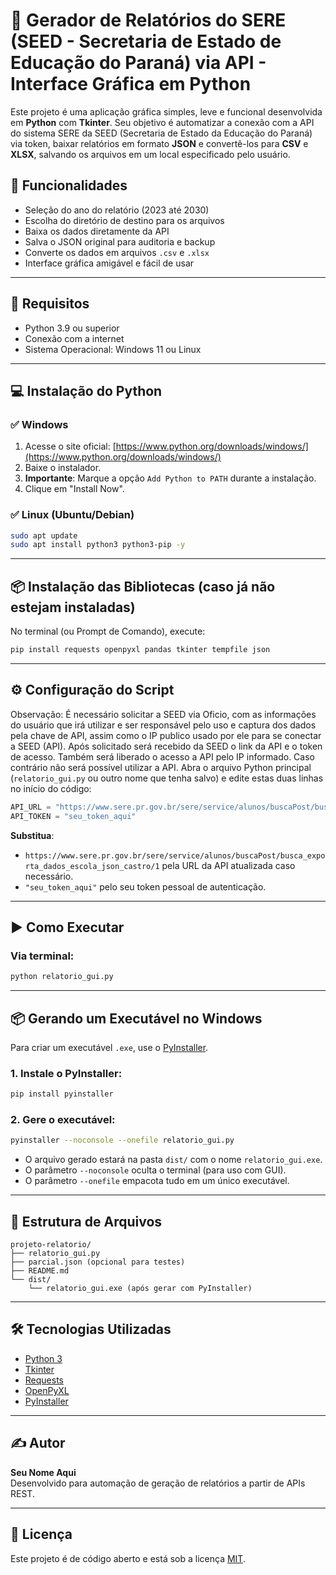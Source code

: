 
# 🧾 Gerador de Relatórios do SERE (SEED - Secretaria de Estado de Educação do Paraná) via API - Interface Gráfica em Python

Este projeto é uma aplicação gráfica simples, leve e funcional desenvolvida em **Python** com **Tkinter**. Seu objetivo é automatizar a conexão com a API do sistema SERE da SEED (Secretaria de Estado da Educação do Paraná) via token, baixar relatórios em formato **JSON** e convertê-los para **CSV** e **XLSX**, salvando os arquivos em um local especificado pelo usuário.

## 📌 Funcionalidades

- Seleção do ano do relatório (2023 até 2030)
- Escolha do diretório de destino para os arquivos
- Baixa os dados diretamente da API
- Salva o JSON original para auditoria e backup
- Converte os dados em arquivos `.csv` e `.xlsx`
- Interface gráfica amigável e fácil de usar

---

## 🧰 Requisitos

- Python 3.9 ou superior
- Conexão com a internet
- Sistema Operacional: Windows 11 ou Linux

---

## 💻 Instalação do Python

### ✅ Windows

1. Acesse o site oficial: [https://www.python.org/downloads/windows/](https://www.python.org/downloads/windows/)
2. Baixe o instalador.
3. **Importante**: Marque a opção `Add Python to PATH` durante a instalação.
4. Clique em "Install Now".

### ✅ Linux (Ubuntu/Debian)

```bash
sudo apt update
sudo apt install python3 python3-pip -y
```

---

## 📦 Instalação das Bibliotecas (caso já não estejam instaladas)

No terminal (ou Prompt de Comando), execute:

```bash
pip install requests openpyxl pandas tkinter tempfile json
```

---

## ⚙️ Configuração do Script

Observação: É necessário solicitar a SEED via Oficio, com as informações do usuário que irá utilizar e ser responsável pelo uso e captura dos dados pela chave de API, assim como o IP publico usado por ele para se conectar a SEED (API). Após solicitado será recebido da SEED o link da API e o token de acesso. Também será liberado o acesso a API pelo IP informado. Caso contrário não será possível utilizar a API.
Abra o arquivo Python principal (`relatorio_gui.py` ou outro nome que tenha salvo) e edite estas duas linhas no início do código:

```python
API_URL = "https://www.sere.pr.gov.br/sere/service/alunos/buscaPost/busca_exporta_dados_escola_json_castro/1"
API_TOKEN = "seu_token_aqui"
```

**Substitua**:
- `https://www.sere.pr.gov.br/sere/service/alunos/buscaPost/busca_exporta_dados_escola_json_castro/1` pela URL da API atualizada caso necessário.
- `"seu_token_aqui"` pelo seu token pessoal de autenticação.

---

## ▶️ Como Executar

### Via terminal:

```bash
python relatorio_gui.py
```

---

## 📦 Gerando um Executável no Windows

Para criar um executável `.exe`, use o [PyInstaller](https://pyinstaller.org/).

### 1. Instale o PyInstaller:

```bash
pip install pyinstaller
```

### 2. Gere o executável:

```bash
pyinstaller --noconsole --onefile relatorio_gui.py
```

- O arquivo gerado estará na pasta `dist/` com o nome `relatorio_gui.exe`.
- O parâmetro `--noconsole` oculta o terminal (para uso com GUI).
- O parâmetro `--onefile` empacota tudo em um único executável.

---

## 📁 Estrutura de Arquivos

```
projeto-relatorio/
├── relatorio_gui.py
├── parcial.json (opcional para testes)
├── README.md
└── dist/
    └── relatorio_gui.exe (após gerar com PyInstaller)
```

---

## 🛠 Tecnologias Utilizadas

- [Python 3](https://www.python.org/)
- [Tkinter](https://docs.python.org/3/library/tkinter.html)
- [Requests](https://docs.python-requests.org/)
- [OpenPyXL](https://openpyxl.readthedocs.io/)
- [PyInstaller](https://pyinstaller.org/)

---

## ✍️ Autor

**Seu Nome Aqui**  
Desenvolvido para automação de geração de relatórios a partir de APIs REST.  

---

## 📝 Licença

Este projeto é de código aberto e está sob a licença [MIT](LICENSE).
